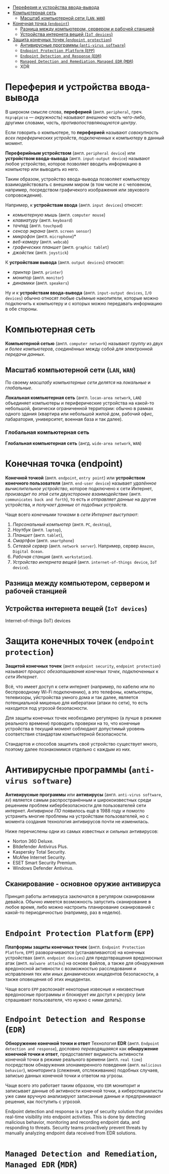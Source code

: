 - [Переферия и устройства ввода-вывода](#переферия-и-устройства-ввода-вывода)
- [Компьютерная сеть](#компьютерная-сеть)
  - [Масштаб компьютерной сети (`LAN`, `WAN`)](#масштаб-компьютерной-сети-lan-wan)
- [Конечная точка (`endpoint`)](#конечная-точка-endpoint)
  - [Разница между компьютером, сервером и рабочей станцией](#разница-между-компьютером-сервером-и-рабочей-станцией)
  - [Устройства интернета вещей (`IoT devices`)](#устройства-интернета-вещей-iot-devices)
- [Защита конечных точек (`endpoint protection`)](#защита-конечных-точек-endpoint-protection)
  - [Антивирусные программы (`anti-virus software`)](#антивирусные-программы-anti-virus-software)
  - [`Endpoint Protection Platform` (`EPP`)](#endpoint-protection-platform-epp)
  - [`Endpoint Detection and Response` (`EDR`)](#endpoint-detection-and-response-EDR)
  - [`Managed Detection and Remediation`, `Managed EDR` (`MDR`)](#)
  - XDR


# Переферия и устройства ввода-вывода

В широком смысле слова, **переферией** (англ. `peripheral`, греч. `περιφέρεια` — *окружность*) называют *внешнюю часть чего-либо*, другими словами, *часть*, *противопоставляющуются центру*.

Если говорить о компьютере, то **переферией** называют *совокупность всех переферических устройств*, *подключенных* к *компьютеру* в данный момент.

**Переферийным устройством** (англ. `peripheral device`) или **устройством ввода-вывода** (англ. `input-output device`) называют любое устройство, которое
позволяет вводить информацию в компьютер или выводить из него. 

Таким образом, устройство ввода-вывода позволяет компьютеру взаимодействовать с внешним миром (в том числе и с человеком, например, посредством графичекого изображения или звукового сопровождения).

Например, к **устройствам ввода** (англ. `input devices`) относят:
* *комьютерную мышь* (англ. `computer mouse`)
* *клавиатуру* (англ. `keyboard`)
* *тачпад* (англ. `touchpad`)
* *сенсор экрана* (англ. `screen sensor`)
* *микрофон* (англ. `microphone`)*
* *веб-камеру* (англ. `webcab`)
* *графических планшет* (англ. `graphic tablet`)
* *джойстик* (англ. `joystick`)

К **устройствам вывода** (англ. `output devices`) относят:
* *принтер* (англ. `printer`)
* *монитор* (англ. `monitor`)
* *динамики* (англ. `speakers`)

Ну и к **устройствам ввода-вывода** (англ. `input-output devices`, `I/O devices`) обычно относят любые съёмные накопители, которые можно подключить к компьютеру и с которых можно передавать информацию в обе стороны.


# Компьютерная сеть

**Компьютерной сетью** (англ. `computer network`) называют *группу* из *двух и более компьютеров*, *соединённых* между собой *для* электронной *передачи данных*.

## Масштаб компьютерной сети (`LAN`, `WAN`)

<!-- По способу передачи данных -->

По своему *масштабу компьютерные сети делятся* на *локальные* и *глобальные*.

**Локальная компьютерная сеть** (англ. `locan-area network`, `LAN`) объединяет компьютеры и периферические устройства на какой-то небольшой, физически ограниченной территории: обычно в рамках одного здания (квартира или небольшой жилой дом, рабочий офис, лабаратория, университет, военная база и так далее).

### Глобальная компьютерная сеть
**Глобальная компьютерная сеть** (ангд. `wide-area network`, `WAN`)

# Конечная точка (endpoint)

**Конечной точкой** (англ. `endpoint`, `entry point`) или **устройством конечного пользователя** (англ. `end-user device`) называет *удалённое вычислительное устройство*, которое подключено к сети Интернет, *производит по этой сети двухсторонее взаимодействие* (англ. `communicates back and forth`), то есть и *отправляет данные* на другие устройства, и *получает данные* от *подобных устройств*. 

Чаще всего *конечными точками* в *сети Интернет* *выступают*:
1) *Персональный компьютер* (англ. `PC`, `desktop`),
2) *Ноутбук* (англ. `laptop`),
3) *Планшет* (англ. `tablet`),
4) *Смартфон* (англ. `smartphone`)
5) *Сетевой сервер* (англ. `network server`). Например, сервер `Amazon`, `Digital Ocean`.
6) *Рабочая станция* (англ. `workstation`).
7) *Устройство интернета вещей* (англ. `internet-of-things device`, `IoT device`).

## Разница между компьютером, сервером и рабочей станцией

## Устройства интернета вещей (`IoT devices`)

Internet-of-things (IoT) devices

# Защита конечных точек (`endpoint protection`)

**Защитой конечных точек** (англ `endpoint security`, `endpoint protection`) называют *процесс обезапашивания конечных точек*, *подключенных* к *сети Интернет*. 

Всё, что имеет доступ к сети интернет (например, по кабелю или по беспроводному Wi-Fi подключению), а это телефоны, компьютеры, телевизоры, уйстройства умного дома и так далее, является потенциальной мишенью для кибератаки (атаки по сети), то есть находится под угрозой безопасности. 

Для защиты конечных точек необходимо регулярно (а лучше в режиме реального времени) проводить проверки на то, что конечные устройства в текущий момент соблюдают допустимый уровень соответствия стандартам компьютерной безопасности.

Стандартов и способов защитить своё устройство существует много, поэтому далее познакомимся отдельно с каждым из них.

# Антивирусные программы (`anti-virus software`)

**Антивирусные программы** или **антивирусы** (англ. `anti-virus software`, `AV`) является самым распространённым и широкоизвестных среди решением проблем кибербезопасности для пользователей сети интернет. *Антивирное ПО* появилось ещё в 1988 году и помогло устранить многие проблемы на устройствам пользователей, но с момента создания технология антивирусов почти не изменилась.

Ниже перечислены одни из самых известных и сильных антивирусов:
- Norton 360 Deluxe.
- Bitdefender Antivirus Plus.
- Kaspersky Total Security.
- McAfee Internet Security.
- ESET Smart Security Premium.
- Windows Defender Antivirus.

## Сканирование - основное оружие антивируса

Принцип работы антивируса заключатся в регуляром сканировании девайса. Обычно имеется возможность запустить сканирование в любое время, либо можно настроить планирование сканирований с какой-то периодичностью (например, раз в неделю).


# `Endpoint Protection Platform` (`EPP`)

**Платформы защиты конечных точек** (англ. `Endpoint Protection Platform`, `EPP`) разворачиваются (устанавливаются) на конечных устройствах (англ. `endpoint devices`) для предотвращения вредоносных атак (англ. `malware attacks`) на основе файлов, а также для обнаружения вредоносной активности с возможностью расследования и исправления тех или иных динамических инцедентов безопасности, а также оповещения об этих инцедентах.

Чаще всего `EPP` распознаёт некоторые извесные и неизвестные вредоносные программы и блокирует им доступ к ресурсу (или спрашивает пользователя, что нужно с ними делать).
 
<!-- предотвращают угрозы безопасности конечных точек, такие как известные и неизвестные вредоносные программы.
 -->
# `Endpoint Detection and Response` (`EDR`)

**Обноружение конечной точки и ответ**
Технология **EDR** (англ. `Endpoint detection and response`), дословно *переводящаяяся* как **обнаружение конечной точки и ответ**, предоставляет видимость активности конечной точки в режиме реального времени (англ. `real time`) посредством обнаружения злонамеренного поведения (англ. `malicious behavior`), мониторинга (слежения, отслеживанию) подобных случаев, записью данных конечной точки и ответом на угрозы.

Чаще всего это работает таким образом, что `EDR` мониторит и записывает данные об активности конечной точки, а киберспециалисты уже сами вручную анализируют записанные данные и предпринимают решения, как поступить с угрозой.


Endpoint detection and response is a type of security solution that provides real-time visibility into endpoint activities. This is done by detecting malicious behavior, monitoring and recording endpoint data, and responding to threats. Security teams proactively prevent threats by manually analyzing endpoint data received from EDR solutions.



# `Managed Detection and Remediation`, `Managed EDR` (`MDR`)

